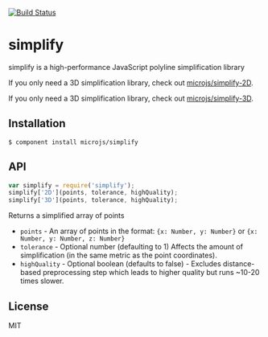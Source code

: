 [![Build Status](https://secure.travis-ci.org/microjs/simplify.png?branch=master)](https://travis-ci.org/microjs/simplify)

# simplify

  simplify is a high-performance JavaScript polyline simplification library

  If you only need a 3D simplification library, check out [microjs/simplify-2D](https://github.com/microjs/simplify-2D).

  If you only need a 3D simplification library, check out [microjs/simplify-3D](https://github.com/microjs/simplify-3D).

## Installation

    $ component install microjs/simplify

## API

  ```javascript
  var simplify = require('simplify');
  simplify['2D'](points, tolerance, highQuality);
  simplify['3D'](points, tolerance, highQuality);
  ```

  Returns a simplified array of points

  - `points` - An array of points in the format: `{x: Number, y: Number}` or `{x: Number, y: Number, z: Number}`
  - `tolerance` - Optional number (defaulting to 1) Affects the amount of simplification (in the same metric as the point coordinates).
  - `highQuality` - Optional boolean (defaults to false) - Excludes distance-based preprocessing step which leads to higher quality but runs ~10-20 times slower.

## License

  MIT

